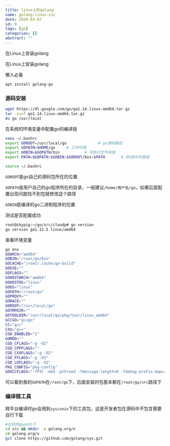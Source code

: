 ```yaml
---
title: linux上的golang
name: golang-linux-ins
date: 2020-03-07
id: 0
tags: [go]
categories: []
abstract: ""
---
```



在Linux上安装golang


<!--more-->


在Linux上安装golang

<!--more-->

懒人必备

```bash
apt install golang-go
```

### 源码安装

```bash
wget https://dl.google.com/go/go1.14.linux-amd64.tar.gz
tar -zxvf go1.14.linux-amd64.tar.gz
mv go /usr/local
```

在系统的环境变量中配置go的编译链

```bash
nano ~/.bashrc
export GOROOT=/usr/local/go              # go源码路径
export GOPATH=$HOME/go     # 工作环境
export GOBIN=$GOPATH/bin           # 可执行文件存放
export PATH=$GOPATH:$GOBIN:$GOROOT/bin:$PATH       # 添加PATH路径

source ~/.bashrc
```

`GOROOT`是go自己的源码包所在的位置

`GOPATH`是用户自己的go程序所在的目录，一般建议`/home/用户名/go`，如果后面配置出现问题找不到包就修改这个路径

`GOBIN`是编译的go二进制程序的位置

测试是否配置成功

```bash
root@skypig:~/go/src/cloudp# go version
go version go1.12.5 linux/amd64
```

查看环境变量

```bash
go env
GOARCH="amd64"
GOBIN="/root/go/bin"
GOCACHE="/root/.cache/go-build"
GOEXE=""
GOFLAGS=""
GOHOSTARCH="amd64"
GOHOSTOS="linux"
GOOS="linux"
GOPATH="/root/go"
GOPROXY=""
GORACE=""
GOROOT="/usr/local/go"
GOTMPDIR=""
GOTOOLDIR="/usr/local/go/pkg/tool/linux_amd64"
GCCGO="gccgo"
CC="gcc"
CXX="g++"
CGO_ENABLED="1"
GOMOD=""
CGO_CFLAGS="-g -O2"
CGO_CPPFLAGS=""
CGO_CXXFLAGS="-g -O2"
CGO_FFLAGS="-g -O2"
CGO_LDFLAGS="-g -O2"
PKG_CONFIG="pkg-config"
GOGCCFLAGS="-fPIC -m64 -pthread -fmessage-length=0 -fdebug-prefix-map=/tmp/go-build181243440=/tmp/go-build -gno-record-gcc-switches"
```

可以看到我的`GOPATH`在`/root/go`下，后面安装的包基本都在`/root/go/src`路径下

### 编译链工具

跨平台编译时go会用到`sys/unix`下的工具包，这是开发者包在源码中不包含需要自行下载

```bash
#在你的gopath下
cd src && mkdir -p golang.org/x
cd golang.org/x
git clone https://github.com/golang/sys.git
```

